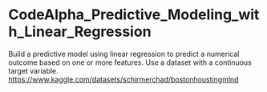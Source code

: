 # CodeAlpha_Predictive_Modeling_with_Linear_Regression
Build a predictive model using linear regression to
predict a numerical outcome based on one or more
features. Use a dataset with a continuous target
variable.
https://www.kaggle.com/datasets/schirmerchad/bostonhoustingmlnd
